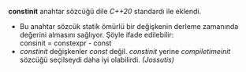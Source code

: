 **constinit** anahtar sözcüğü dile _C++20_ standardı ile eklendi.
* Bu anahtar sözcük statik ömürlü bir değişkenin derleme zamanında değerini almasını sağlıyor.
Şöyle ifade edilebilir: <br>
consinit = constexpr - const<br>
* _constinit_ değişkenler _const_ değil. _constinit_ yerine _compiletimeinit_ sözcüğü seçilseydi daha iyi olabilirdi. _(Jossutis)_
